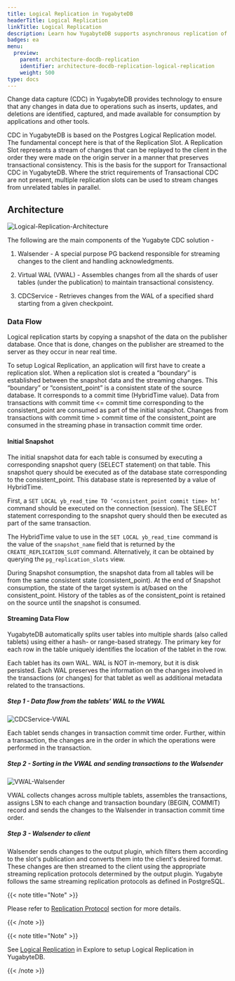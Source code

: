 ```yaml
---
title: Logical Replication in YugabyteDB
headerTitle: Logical Replication
linkTitle: Logical Replication
description: Learn how YugabyteDB supports asynchronous replication of data changes (inserts, updates, and deletes) to external databases or applications.
badges: ea
menu:
  preview:
    parent: architecture-docdb-replication
    identifier: architecture-docdb-replication-logical-replication
    weight: 500
type: docs
---
```


Change data capture (CDC) in YugabyteDB provides technology to ensure that any changes in data due to operations such as inserts, updates, and deletions are identified, captured, and made available for consumption by applications and other tools.

CDC in YugabyteDB is based on the Postgres Logical Replication model. The fundamental concept here is that of the Replication Slot. A Replication Slot represents a stream of changes that can be replayed to the client in the order they were made on the origin server in a manner that preserves transactional consistency. This is the basis for the support for Transactional CDC in YugabyteDB. Where the strict requirements of Transactional CDC are not present, multiple replication slots can be used to stream changes from unrelated tables in parallel.

## Architecture<a id="architecture-1"></a>

![Logical-Replication-Architecture](/images/architecture/logical_replication_architecture.png)

The following are the main components of the Yugabyte CDC solution -

1. Walsender - A special purpose PG backend responsible for streaming changes to the client and handling acknowledgments.

2. Virtual WAL (VWAL) - Assembles changes from all the shards of user tables (under the publication) to maintain transactional consistency.

3. CDCService - Retrieves changes from the WAL of a specified shard starting from a given checkpoint.

### Data Flow<a id="data-flow"></a>

Logical replication starts by copying a snapshot of the data on the publisher database. Once that is done, changes on the publisher are streamed to the server as they occur in near real time.

To setup Logical Replication, an application will first have to create a replication slot. When a replication slot is created a “boundary” is established between the snapshot data and the streaming changes. This “boundary” or “consistent_point” is a consistent state of the source database. It corresponds to a commit time (HybridTime value).  Data from transactions with commit time <= commit time corresponding to the consistent_point are consumed as part of the initial snapshot. Changes from transactions with commit time > commit time of the consistent_point are consumed in the streaming phase in transaction commit time order.

#### Initial Snapshot<a id="initial-snapshot"></a>

The initial snapshot data for each table is consumed by executing a corresponding snapshot query (SELECT statement) on that table. This snapshot query should be executed as of the database state corresponding to the consistent_point. This database state is represented by a value of HybridTime. 

First, a `SET LOCAL yb_read_time TO ‘<consistent_point commit time> ht’` command should be executed on the connection (session). The SELECT statement corresponding to the snapshot query should then be executed as part of the same transaction.

The HybridTime value to use in the `SET LOCAL yb_read_time `command is the value of the `snapshot_name` field that is returned by the `CREATE_REPLICATION_SLOT` command. Alternatively, it can be obtained by querying the `pg_replication_slots` view.

During Snapshot consumption, the snapshot data from all tables will be from the same consistent state (consistent_point). At the end of Snapshot consumption, the state of the target system is at/based on the consistent_point. History of the tables as of the consistent_point is retained on the source until the snapshot is consumed.

#### Streaming Data Flow<a id="streaming-data-flow"></a>

YugabyteDB automatically splits user tables into multiple shards (also called tablets) using either a hash- or range-based strategy. The primary key for each row in the table uniquely identifies the location of the tablet in the row.

Each tablet has its own WAL. WAL is NOT in-memory, but it is disk persisted. Each WAL preserves the information on the changes involved in the transactions (or changes) for that tablet as well as additional metadata related to the transactions.

##### Step 1 - Data flow from the tablets’ WAL to the VWAL

![CDCService-VWAL](/images/architecture/cdc_service_vwal_interaction.png)

Each tablet sends changes in transaction commit time order. Further, within a transaction, the changes are in the order in which the operations were performed in the transaction.

##### Step 2 - Sorting in the VWAL and sending transactions to the Walsender

![VWAL-Walsender](/images/architecture/vwal_walsender_interaction.png)

VWAL collects changes across multiple tablets, assembles the transactions, assigns LSN to each change and transaction boundary (BEGIN, COMMIT) record and sends the changes to the Walsender in transaction commit time order.

##### Step 3 - Walsender to client

Walsender sends changes to the output plugin, which filters them according to the slot's publication and converts them into the client's desired format. These changes are then streamed to the client using the appropriate streaming replication protocols determined by the output plugin. Yugabyte follows the same streaming replication protocols as defined in PostgreSQL.

<!--TODO (Siddharth): Fix the Link to the protocol section. -->
{{< note title="Note" >}}

Please refer to [Replication Protocol](../../../explore/logical-replication/#Streaming-Protocol) section for more details.

{{< /note >}}

{{< note title="Note" >}}

See [Logical Replication](../../../explore/logical-replication/) in Explore to setup Logical Replication in YugabyteDB.

{{< /note >}}
